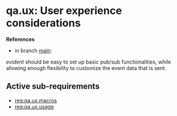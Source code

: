 # qa.ux: User experience considerations

**References**

- in branch [main](https://github.com/mhatzl/evident/tree/main): 

*evident* should be easy to set up basic pub/sub functionalities, while allowing enough flexibility to customize the event data that is sent.

## Active sub-requirements

- [req:qa.ux.macros](5-REQ-qa.ux.macros)
- [req:qa.ux.usage](5-REQ-qa.ux.usage)
